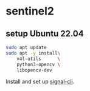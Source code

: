 # sentinel2

## setup Ubuntu 22.04

```Bash
sudo apt update
sudo apt -y install\
    v4l-utils      \
    python3-opencv \
    libopencv-dev
```

Install and set up [signal-cli](https://github.com/AsamK/signal-cli).
